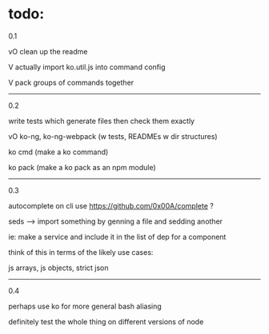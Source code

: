 # todo:

0.1

vO clean up the readme

V actually import ko.util.js into command config

V pack groups of commands together

---

0.2

write tests which generate files then check them exactly

vO ko-ng, ko-ng-webpack (w tests, READMEs w dir structures)

ko cmd (make a ko command)

ko pack (make a ko pack as an npm module)

---

0.3

autocomplete on cli
use https://github.com/0x00A/complete ?

seds --> import something by genning a file and sedding another

ie: make a service and include it in the list of dep for a component

think of this in terms of the likely use cases:

js arrays, js objects, strict json

---

0.4

perhaps use ko for more general bash aliasing

definitely test the whole thing on different versions of node
